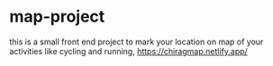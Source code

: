 # map-project
this is a small front end project to mark your location on map of your activities like cycling and running, 
https://chiragmap.netlify.app/ 
